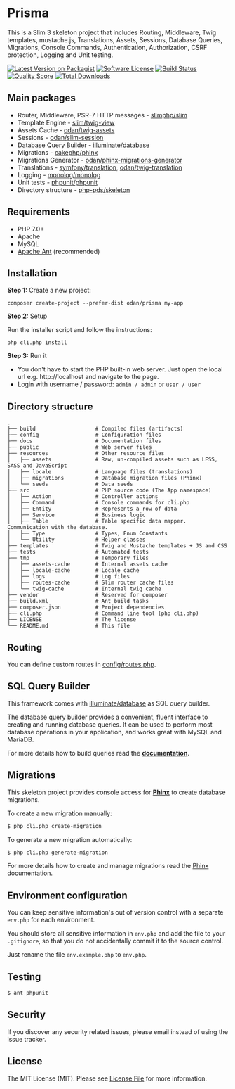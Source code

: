 # Prisma

This is a Slim 3 skeleton project that includes Routing, Middleware,
Twig templates, mustache.js, Translations, Assets, Sessions, Database Queries, 
Migrations, Console Commands, Authentication, Authorization, CSRF protection, 
Logging and Unit testing.

[![Latest Version on Packagist](https://img.shields.io/github/release/odan/prisma.svg)](https://github.com/odan/prisma/releases)
[![Software License](https://img.shields.io/badge/license-MIT-brightgreen.svg)](LICENSE.md)
[![Build Status](https://travis-ci.org/odan/prisma.svg?branch=master)](https://travis-ci.org/odan/prisma)
[![Quality Score](https://scrutinizer-ci.com/g/odan/prisma/badges/quality-score.png?b=master)](https://scrutinizer-ci.com/g/odan/prisma/?branch=master)
[![Total Downloads](https://img.shields.io/packagist/dt/odan/prisma.svg)](https://packagist.org/packages/odan/prisma)


## Main packages

* Router, Middleware, PSR-7 HTTP messages - [slimphp/slim](https://github.com/slimphp/Slim)
* Template Engine - [slim/twig-view](https://github.com/slimphp/Twig-View)
* Assets Cache - [odan/twig-assets](https://github.com/odan/twig-assets)
* Sessions - [odan/slim-session](https://github.com/odan/slim-session)
* Database Query Builder - [illuminate/database](https://github.com/illuminate/database)
* Migrations - [cakephp/phinx](https://github.com/cakephp/phinx)
* Migrations Generator - [odan/phinx-migrations-generator](https://github.com/odan/phinx-migrations-generator)
* Translations - [symfony/translation](https://github.com/symfony/Translation), [odan/twig-translation](https://github.com/odan/twig-translation)
* Logging - [monolog/monolog](https://github.com/Seldaek/monolog) 
* Unit tests - [phpunit/phpunit](https://github.com/sebastianbergmann/phpunit)
* Directory structure - [php-pds/skeleton](https://github.com/php-pds/skeleton)

## Requirements

* PHP 7.0+
* Apache
* MySQL
* [Apache Ant](http://ant.apache.org/) (recommended)

## Installation

**Step 1:** Create a new project:

```shell
composer create-project --prefer-dist odan/prisma my-app
```

**Step 2:** Setup

Run the installer script and follow the instructions:

```shell
php cli.php install
```

**Step 3:** Run it<br>

* You don't have to start the PHP built-in web server. Just open the local url e.g. http://localhost and navigate to the page.
* Login with username / password: `admin / admin` or `user / user`

## Directory structure

```
.
├── build                   # Compiled files (artifacts)
├── config                  # Configuration files
├── docs                    # Documentation files
├── public                  # Web server files
├── resources               # Other resource files
│   ├── assets              # Raw, un-compiled assets such as LESS, SASS and JavaScript
│   ├── locale              # Language files (translations)
│   ├── migrations          # Database migration files (Phinx)
│   └── seeds               # Data seeds
├── src                     # PHP source code (The App namespace)
│   ├── Action              # Controller actions
│   ├── Command             # Console commands for cli.php
│   ├── Entity              # Represents a row of data
│   ├── Service             # Business logic
│   ├── Table               # Table specific data mapper. Communication with the database.
│   ├── Type                # Types, Enum Constants
│   └── Utility             # Helper classes
├── templates               # Twig and Mustache templates + JS and CSS
├── tests                   # Automated tests
├── tmp                     # Temporary files
│   ├── assets-cache        # Internal assets cache
│   ├── locale-cache        # Locale cache
│   ├── logs                # Log files
│   ├── routes-cache        # Slim router cache files
│   └── twig-cache          # Internal twig cache
├── vendor                  # Reserved for composer
├── build.xml               # Ant build tasks
├── composer.json           # Project dependencies
├── cli.php                 # Command line tool (php cli.php)
├── LICENSE                 # The license
└── README.md               # This file
```

## Routing

You can define custom routes in [config/routes.php](config/routes.php). 

## SQL Query Builder

This framework comes with [illuminate/database](https://github.com/illuminate/database) as SQL query builder.

The database query builder provides a convenient, fluent interface to creating and running database queries. It can be used to perform most database operations in your application, and works great with MySQL and MariaDB.

For more details how to build queries read the **[documentation](https://laravel.com/docs/master/queries)**.

## Migrations

This skeleton project provides console access for **[Phinx](https://phinx.org/)** to create database migrations. 

To create a new migration manually:

```bash
$ php cli.php create-migration
```

To generate a new migration automatically:

```bash
$ php cli.php generate-migration
```

For more details how to create and manage migrations read the [Phinx](http://docs.phinx.org/en/latest/) documentation.

## Environment configuration

You can keep sensitive information's out of version control with a separate `env.php` for each environment.

You should store all sensitive information in `env.php` and add the file to your `.gitignore`, so that you do not accidentally commit it to the source control.

Just rename the file `env.example.php` to `env.php`.

## Testing

``` bash
$ ant phpunit
```

## Security

If you discover any security related issues, please email instead of using the issue tracker.

## License

The MIT License (MIT). Please see [License File](LICENSE.md) for more information.


[PSR-1]: https://github.com/php-fig/fig-standards/blob/master/accepted/PSR-1-basic-coding-standard.md
[PSR-2]: https://github.com/php-fig/fig-standards/blob/master/accepted/PSR-2-coding-style-guide.md
[PSR-4]: https://github.com/php-fig/fig-standards/blob/master/accepted/PSR-4-autoloader.md
[Composer]: http://getcomposer.org/
[PHPUnit]: http://phpunit.de/
